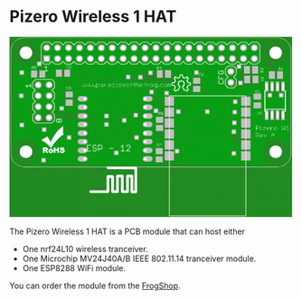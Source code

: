 <h1>Pizero Wireless 1 HAT</h1>

<img src="https://raw.githubusercontent.com/grodansparadis/pizero_wireless1/master/images/gerbers_pizero_w1_rev_a_top_small.png" width="500">

The Pizero Wireless 1 HAT is a PCB module that can host either

<ul>
<li>One nrf24L10 wireless tranceiver.</li>
<li>One Microchip MV24J40A/B IEEE 802.11.14 tranceiver module.</li>
<li>One ESP8288 WiFi module.</li>
</ul>

You can order the module from the <a href="http://www.frogshop.se">FrogShop</a>.
